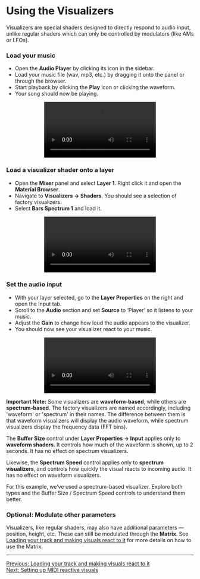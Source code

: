 # Using the Visualizers

Visualizers are special shaders designed to directly respond to audio input, unlike regular shaders which can only be controlled by modulators (like AMs or LFOs).

### Load your music
- Open the **Audio Player** by clicking its icon in the sidebar.
- Load your music file (wav, mp3, etc.) by dragging it onto the panel or through the browser.
- Start playback by clicking the **Play** icon or clicking the waveform. 
- Your song should now be playing.

<div style="text-align: center;">
<figure style="text-align: center;">
  <video src="https://github.com/imaginando/imaginando.github.io/blob/master/vs/vs2/videos/example-load-audio.mp4?raw=true" controls></video>
  <figcaption style="font-size: 0.9em;"></figcaption>
</figure>
</div>

### Load a visualizer shader onto a layer
- Open the **Mixer** panel and select **Layer 1**. Right click it and open the **Material Browser**.
- Navigate to **Visualizers → Shaders**. You should see a selection of factory visualizers. 
- Select **Bars Spectrum 1** and load it.

<div style="text-align: center;">
<figure style="text-align: center;">
  <video src="https://github.com/imaginando/imaginando.github.io/blob/master/vs/vs2/videos/example-2-visualizer.mp4?raw=true" controls></video>
  <figcaption style="font-size: 0.9em;"></figcaption>
</figure>
</div>

### Set the audio input 
- With your layer selected, go to the **Layer Properties** on the right and open the Input tab. 
- Scroll to the **Audio** section and set **Source** to ‘Player’ so it listens to your music.
- Adjust the **Gain** to change how loud the audio appears to the visualizer.
- You should now see your visualizer react to your music.

<div style="text-align: center;">
<figure style="text-align: center;">
  <video src="https://github.com/imaginando/imaginando.github.io/blob/master/vs/vs2/videos/example-2-layer-input.mp4?raw=true" controls></video>
  <figcaption style="font-size: 0.9em;"></figcaption>
</figure>
</div>

**Important Note:** Some visualizers are **waveform-based**, while others are **spectrum-based**. The factory visualizers are named accordingly, including 'waveform' or 'spectrum' in their names. The difference between them is that waveform visualizers will display the audio waveform, while spectrum visualizers display the frequency data (FFT bins).

The **Buffer Size** control under **Layer Properties → Input** applies only to **waveform shaders**. It controls how much of the waveform is shown, up to 2 seconds. It has no effect on spectrum visualizers. 

Likewise, the **Spectrum Speed** control applies only to **spectrum visualizers**, and controls how quickly the visual reacts to incoming audio. It has no effect on waveform visualizers.

For this example, we’ve used a spectrum-based visualizer. Explore both types and the Buffer Size / Spectrum Speed controls to understand them better.

### Optional: Modulate other parameters 

Visualizers, like regular shaders, may also have additional parameters — position, height, etc. These can still be modulated through the **Matrix**. 
See [Loading your track and making visuals react to it](audio-reactive-visuals) for more details on how to use the Matrix.

***
[Previous: Loading your track and making visuals react to it](audio-reactive-visuals)<br>
[Next: Setting up MIDI reactive visuals](midi-reactive-visuals)